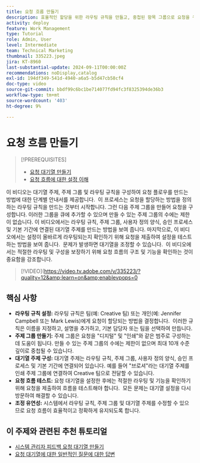 ```yaml
---
title: 요청 흐름 만들기
description: 효율적인 할당을 위한 라우팅 규칙을 만들고, 중첩된 항목 그룹으로 요청을 구성하고, 대기열 항목을 워크플로우에 연결하고, 요청 흐름 기능을 테스트하고, 정확성과 효율성을 보장하기 위해 유연하게 조정하여 요청 관리를 최적화합니다.
activity: deploy
feature: Work Management
type: Tutorial
role: Admin, User
level: Intermediate
team: Technical Marketing
thumbnail: 335223.jpeg
jira: KT-8960
last-substantial-update: 2024-09-11T00:00:00Z
recommendations: noDisplay,catalog
exl-id: 194df349-541d-4940-a6a5-b5d47cb58cf4
doc-type: video
source-git-commit: bbdf99c6bc1be714077fd94fc3f8325394de36b3
workflow-type: tm+mt
source-wordcount: '403'
ht-degree: 9%

---
```


# 요청 흐름 만들기

>[!PREREQUISITES]
>
>* [요청 대기열 만들기](/help/manage-work/request-queues/create-a-request-queue.md)
>* [요청 흐름에 대한 설정 이해](/help/manage-work/request-queues/understand-settings-for-a-flow-request.md)

이 비디오는 대기열 주제, 주제 그룹 및 라우팅 규칙을 구성하여 요청 플로우를 만드는 방법에 대한 단계별 안내서를 제공합니다. &#x200B; 이 프로세스는 요청을 할당하는 방법을 정의하는 라우팅 규칙을 만드는 것부터 시작합니다&#x200B;. 그런 다음 주제 그룹을 만들어 요청을 구성합니다&#x200B;. 이러한 그룹을 큐에 추가할 수 있으며 만들 수 있는 주제 그룹의 수에는 제한이 없습니다.
이 비디오에서는 라우팅 규칙, 주제 그룹, 사용자 정의 양식, 승인 프로세스 및 기본 기간에 연결된 대기열 주제를 만드는 방법을 보여 줍니다.
마지막으로, 이 비디오에서는 설정이 올바르게 라우팅되는지 확인하기 위해 요청을 제출하여 설정을 테스트하는 방법을 보여 줍니다. &#x200B; 문제가 발생하면 대기열을 조정할 수 있습니다. &#x200B; 이 비디오에서는 적절한 라우팅 및 구성을 보장하기 위해 요청 흐름의 구조 및 기능을 확인하는 것이 중요함을 강조합니다.

>[!VIDEO](https://video.tv.adobe.com/v/335223/?quality=12&amp;learn=on&amp;enablevpops=0

## 핵심 사항

* **라우팅 규칙 설정:** 라우팅 규칙은 팀(예: Creative 팀) 또는 개인(예: Jennifer Campbell 또는 Mark Lewis)에게 요청이 할당되는 방법을 결정합니다. &#x200B; 이러한 규칙은 이름을 지정하고, 설명을 추가하고, 기본 담당자 또는 팀을 선택하여 만듭니다.
* **주제 그룹 만들기:** 주제 그룹은 요청을 &quot;디지털&quot; 및 &quot;인쇄&quot;와 같은 범주로 구성하는 데 도움이 됩니다&#x200B;. 만들 수 있는 주제 그룹의 수에는 제한이 없으며 최대 10개 수준 깊이로 중첩될 수 있습니다.
* **대기열 주제 구성:** 대기열 주제는 라우팅 규칙, 주제 그룹, 사용자 정의 양식, 승인 프로세스 및 기본 기간에 연결되어 있습니다. &#x200B; 예를 들어 &quot;브로셔&quot;라는 대기열 주제를 인쇄 주제 그룹에 연결하여 Creative 팀으로 전달할 수 있습니다.
* **요청 흐름 테스트:** 요청 대기열을 설정한 후에는 적절한 라우팅 및 기능을 확인하기 위해 요청을 제출하여 흐름을 테스트해야 합니다. &#x200B; 모든 문제는 대기열 설정을 다시 방문하여 해결할 수 있습니다. &#x200B;
* **조정 유연성:** 시스템에서 라우팅 규칙, 주제 그룹 및 대기열 주제를 수정할 수 있으므로 요청 흐름이 효율적이고 정확하게 유지되도록 합니다.


## 이 주제와 관련된 추천 튜토리얼

* [시스템 관리자 피드백 요청 대기열 만들기](/help/manage-work/request-queues/create-a-system-admin-feedback-request-queue.md)
* [요청 대기열에 대한 일반적인 질문에 대한 답변](/help/manage-work/request-queues/request-queue-faq.md)


